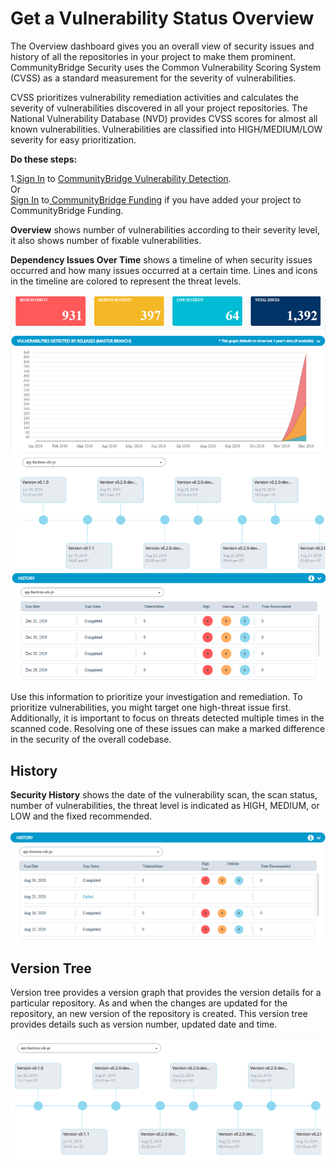 # Get a Vulnerability Status Overview

The Overview dashboard gives you an overall view of security issues and history of all the repositories in your project to make them prominent. CommunityBridge Security uses the Common Vulnerability Scoring System \(CVSS\) as a standard measurement for the severity of vulnerabilities. 

CVSS prioritizes vulnerability remediation activities and calculates the severity of vulnerabilities discovered in all your project repositories. The National Vulnerability Database \(NVD\) provides CVSS scores for almost all known vulnerabilities. Vulnerabilities are classified into HIGH/MEDIUM/LOW severity for easy prioritization.

**Do these steps:**

1.[Sign In](../../sso/sign-in/) to [CommunityBridge Vulnerability Detection](open-communitybridge-vulnerability-detection.md#projects-applied-to-communitybridge-vulnerability-detection).  
                                     Or  
    [Sign In](../../sso/sign-in/) to[ CommunityBridge Funding](open-communitybridge-vulnerability-detection.md#projects-applied-to-communitybridge-funding) if you have added your project to CommunityBridge Funding.

**Overview** shows number of vulnerabilities according to their severity level, it also shows number of fixable vulnerabilities. 

**Dependency Issues Over Time** shows a timeline of when security issues occurred and how many issues occurred at a certain time. Lines and icons in the timeline are colored to represent the threat levels.

![](../../.gitbook/assets/ov1.png)

Use this information to prioritize your investigation and remediation. To prioritize vulnerabilities, you might target one high-threat issue first. Additionally, it is important to focus on threats detected multiple times in the scanned code. Resolving one of these issues can make a marked difference in the security of the overall codebase.

## History 

**Security History** shows the date of the vulnerability scan, the scan status, number  of vulnerabilities,  the threat level is indicated as HIGH, MEDIUM, or LOW and the fixed recommended. 

![History ](../../.gitbook/assets/history.png)

## Version Tree

Version tree provides a version graph that provides the version details for a particular repository. As and when the changes are updated for the repository, an new version of the repository is created. This version tree provides details such as version number, updated date and time. 

![Version Tree](../../.gitbook/assets/ov2.png)



